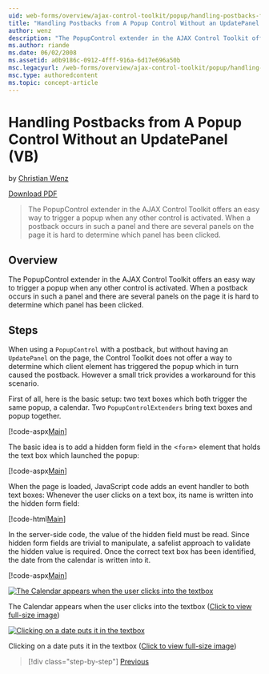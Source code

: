 ```yaml
---
uid: web-forms/overview/ajax-control-toolkit/popup/handling-postbacks-from-a-popup-control-without-an-updatepanel-vb
title: "Handling Postbacks from A Popup Control Without an UpdatePanel (VB) | Microsoft Docs"
author: wenz
description: "The PopupControl extender in the AJAX Control Toolkit offers an easy way to trigger a popup when any other control is activated (VB)."
ms.author: riande
ms.date: 06/02/2008
ms.assetid: a0b9186c-0912-4fff-916a-6d17e696a50b
msc.legacyurl: /web-forms/overview/ajax-control-toolkit/popup/handling-postbacks-from-a-popup-control-without-an-updatepanel-vb
msc.type: authoredcontent
ms.topic: concept-article
---
```

# Handling Postbacks from A Popup Control Without an UpdatePanel (VB)

by [Christian Wenz](https://github.com/wenz)

[Download PDF](https://download.microsoft.com/download/2/d/c/2dc10e34-6983-41d4-9c08-f78f5387d32b/popupcontrol3VB.pdf)

> The PopupControl extender in the AJAX Control Toolkit offers an easy way to trigger a popup when any other control is activated. When a postback occurs in such a panel and there are several panels on the page it is hard to determine which panel has been clicked.

## Overview

The PopupControl extender in the AJAX Control Toolkit offers an easy way to trigger a popup when any other control is activated. When a postback occurs in such a panel and there are several panels on the page it is hard to determine which panel has been clicked.

## Steps

When using a `PopupControl` with a postback, but without having an `UpdatePanel` on the page, the Control Toolkit does not offer a way to determine which client element has triggered the popup which in turn caused the postback. However a small trick provides a workaround for this scenario.

First of all, here is the basic setup: two text boxes which both trigger the same popup, a calendar. Two `PopupControlExtenders` bring text boxes and popup together.

[!code-aspx[Main](handling-postbacks-from-a-popup-control-without-an-updatepanel-vb/samples/sample1.aspx)]

The basic idea is to add a hidden form field in the &lt;`form`&gt; element that holds the text box which launched the popup:

[!code-aspx[Main](handling-postbacks-from-a-popup-control-without-an-updatepanel-vb/samples/sample2.aspx)]

When the page is loaded, JavaScript code adds an event handler to both text boxes: Whenever the user clicks on a text box, its name is written into the hidden form field:

[!code-html[Main](handling-postbacks-from-a-popup-control-without-an-updatepanel-vb/samples/sample3.html)]

In the server-side code, the value of the hidden field must be read. Since hidden form fields are trivial to manipulate, a safelist approach to validate the hidden value is required. Once the correct text box has been identified, the date from the calendar is written into it.

[!code-aspx[Main](handling-postbacks-from-a-popup-control-without-an-updatepanel-vb/samples/sample4.aspx)]

[![The Calendar appears when the user clicks into the textbox](handling-postbacks-from-a-popup-control-without-an-updatepanel-vb/_static/image2.png)](handling-postbacks-from-a-popup-control-without-an-updatepanel-vb/_static/image1.png)

The Calendar appears when the user clicks into the textbox ([Click to view full-size image](handling-postbacks-from-a-popup-control-without-an-updatepanel-vb/_static/image3.png))

[![Clicking on a date puts it in the textbox](handling-postbacks-from-a-popup-control-without-an-updatepanel-vb/_static/image5.png)](handling-postbacks-from-a-popup-control-without-an-updatepanel-vb/_static/image4.png)

Clicking on a date puts it in the textbox ([Click to view full-size image](handling-postbacks-from-a-popup-control-without-an-updatepanel-vb/_static/image6.png))

> [!div class="step-by-step"]
> [Previous](handling-postbacks-from-a-popup-control-with-an-updatepanel-vb.md)
